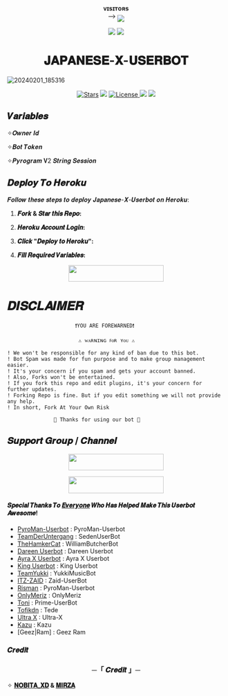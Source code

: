 <p align="center">
    <b>ᴠɪsɪᴛᴏʀs</b><br>
 -->    <img align="middle" src="https://profile-counter.glitch.me/Japanese-X-Userbot/count.svg" />
</p>

<p align="center">
  <img src="https://readme-typing-svg.herokuapp.com?color=F70000&lines=ωσяℓ∂+ℓαяgεsт+αη∂+ғαsтεsт+υsεявσт;ηεvεя+εxιsтε∂+ιη+тнιs+ωσяℓ∂.;+𝐉𝐚𝐩𝐚𝐧𝐞𝐬𝐞+𝐗++𝐔𝐬𝐞𝐫𝐛𝐨𝐭+❤️✨+%E2%9D%A4%EF%B8%8F">
  


  
  <img src="https://user-images.githubusercontent.com/73097560/115834477-dbab4500-a447-11eb-908a-139a6edaec5c.gif">
<h1 align="center">𝐉𝐀𝐏𝐀𝐍𝐄𝐒𝐄-𝐗-𝐔𝐒𝐄𝐑𝐁𝐎𝐓</h1>

![20240201_185316](https://github.com/Japanese-Userbots/Japanese-X-Userbot/assets/156512147/0782c397-c94b-4676-8cf1-89d26257b41a)

<p align="center">
<a href="https://github.com/Team-Japanese/Japanese-X-Userbot/stargazers"><img src="https://img.shields.io/github/stars/Team-Japanese/Japanese-X-Userbot?color=black&logo=github&logoColor=black&style=for-the-badge" alt="Stars" /></a>
<a href="https://github.com/Team-Japanese/Japanese-X-Userbot/network/members"> <img src="https://img.shields.io/github/forks/Team-Japanese/Japanese-X-Userbot?color=black&logo=github&logoColor=black&style=for-the-badge" /></a>
<a href="https://github.com/Team-Japanese/Japanese-X-Userbot/blob/master/LICENSE"> <img src="https://img.shields.io/badge/License-MIT-blueviolet?style=for-the-badge" alt="License" /> </a>
<a href="https://github.com/Team-Japanese/Japanese-X-Chatbot"> <img src="https://img.shields.io/github/repo-size/Team-Japanese/Japanese-X-Userbot?color=white&logo=github&logoColor=blue&style=for-the-badge" /></a>
<a href="https://github.com/aboutnobitaaxd/Team-Japanese/Japanese-X-Userbot/commits/aboutnobitaaxd"> <img src="https://img.shields.io/github/last-commit/Team-Japanese/Japanese-X-Userbot?color=black&logo=github&logoColor=black&style=for-the-badge" /></a>
</p>




## 𝑽𝒂𝒓𝒊𝒂𝒃𝒍𝒆𝒔

✧𝑶𝒘𝒏𝒆𝒓 𝑰𝒅 

✧𝑩𝒐𝒕 𝑻𝒐𝒌𝒆𝒏

✧𝑷𝒚𝒓𝒐𝒈𝒓𝒂𝒎 𝐕2 𝑺𝒕𝒓𝒊𝒏𝒈 𝑺𝒆𝒔𝒔𝒊𝒐𝒏 

## 𝑫𝒆𝒑𝒍𝒐𝒚 𝑻𝒐 𝑯𝒆𝒓𝒐𝒌𝒖

𝑭𝒐𝒍𝒍𝒐𝒘 𝒕𝒉𝒆𝒔𝒆 𝒔𝒕𝒆𝒑𝒔 𝒕𝒐 𝒅𝒆𝒑𝒍𝒐𝒚 𝑱𝒂𝒑𝒂𝒏𝒆𝒔𝒆-𝑿-𝑼𝒔𝒆𝒓𝒃𝒐𝒕 𝒐𝒏 𝑯𝒆𝒓𝒐𝒌𝒖:

1. **𝑭𝒐𝒓𝒌 & 𝑺𝒕𝒂𝒓 𝒕𝒉𝒊𝒔 𝑹𝒆𝒑𝒐:**
    
2. **𝑯𝒆𝒓𝒐𝒌𝒖 𝑨𝒄𝒄𝒐𝒖𝒏𝒕 𝑳𝒐𝒈𝒊𝒏:**
  

3. **𝑪𝒍𝒊𝒄𝒌 "𝑫𝒆𝒑𝒍𝒐𝒚 𝒕𝒐 𝑯𝒆𝒓𝒐𝒌𝒖":**
   

4. **𝑭𝒊𝒍𝒍 𝑹𝒆𝒒𝒖𝒊𝒓𝒆𝒅 𝑽𝒂𝒓𝒊𝒂𝒃𝒍𝒆𝒔:**
  

<p align="center"><a href="http://dashboard.heroku.com/new?template=https://github.com/Japanese-Userbots/Japanese-X-Userbot"> <img src="https://img.shields.io/badge/Deploy%20On%20Heroku-purple?style=for-the-badge&logo=heroku" width="220" height="38.45"/></a></p>




# 𝑫𝑰𝑺𝑪𝑳𝑨𝑰𝑴𝑬𝑹


```console
                      ❗️YOU ARE FOREWARNED❗️

                       ⚠️ ᴡᴀʀɴɪɴɢ ꜰᴏʀ ʏᴏᴜ ⚠️

! We won't be responsible for any kind of ban due to this bot.
! Bot Spam was made for fun purpose and to make group management easier.
! It's your concern if you spam and gets your account banned.
! Also, Forks won't be entertained.
! If you fork this repo and edit plugins, it's your concern for further updates.
! Forking Repo is fine. But if you edit something we will not provide any help.
! In short, Fork At Your Own Risk    

               💖 Thanks for using our bot 💖

```

## 𝑺𝒖𝒑𝒑𝒐𝒓𝒕 𝑮𝒓𝒐𝒖𝒑 / 𝑪𝒉𝒂𝒏𝒏𝒆𝒍

<p align="center"><a href="https://t.me/Japanese_Userbot_Chat"><img src="https://img.shields.io/badge/𝚃𝙴𝙻𝙴𝙶𝚁𝙰𝙼-𝚂𝚄𝙿𝙿𝙾𝚁𝚃-black?&style=for-the-badge&logo=telegram" width="220" height="38.45"></a></p>

<p align="center"><a href="https://t.me/Japanese_Userbot"><img src="https://img.shields.io/badge/𝚃𝙴𝙻𝙴𝙶𝚁𝙰𝙼-𝚄𝙿𝙳𝙰𝚃𝙴𝚂-black?&style=for-the-badge&logo=telegram" width="220" height="38.45"></a></p>





#### 𝑺𝒑𝒆𝒄𝒊𝒂𝒍 𝑻𝒉𝒂𝒏𝒌𝒔 𝑻𝒐 [𝑬𝒗𝒆𝒓𝒚𝒐𝒏𝒆](https://github.com/Japanese-Userbots/Japanese-X-Userbot/graphs/contributors) 𝑾𝒉𝒐 𝑯𝒂𝒔 𝑯𝒆𝒍𝒑𝒆𝒅 𝑴𝒂𝒌𝒆 𝑻𝒉𝒊𝒔 𝑼𝒔𝒆𝒓𝒃𝒐𝒕 𝑨𝒘𝒆𝒔𝒐𝒎𝒆!
-  [PyroMan-Userbot](https://github.com/mrismanaziz/PyroMan-Userbot) : PyroMan-Userbot
-  [TeamDerUntergang](https://github.com/TeamDerUntergang/Telegram-SedenUserBot) : SedenUserBot
-  [TheHamkerCat](https://github.com/TheHamkerCat/WilliamButcherBot) : WilliamButcherBot
-  [Dareen Userbot](https://github.com/mikeel-ye/Dareen-Userbot) : Dareen Userbot
-  [Ayra X Userbot](https://github.com/AyiinXd/Ayiin-Userbot) : Ayra X Userbot
-  [King Userbot](https://github.com/apisuserbot/King-Userbot) : King Userbot
-  [TeamYukki](https://github.com/TeamYukki/YukkiMusicBot) : YukkiMusicBot
-  [ITZ-ZAID](https://github.com/ITZ-ZAID) : Zaid-UserBot
-  [Risman](https://github.com/mrismanaziz) : PyroMan-Userbot
-  [OnlyMeriz](https://github.com/Onlymeriz) : OnlyMeriz
-  [Toni](https://github.com/Toni880) : Prime-UserBot
-  [Tofikdn](https://github.com/tofikdn) : Tede
-  [Ultra X](https://github.com/ULTRA-OP/ULTRA-X) : Ultra-X
-  [Kazu](https://github.com/ionmusic) : Kazu
-  [Geez|Ram] : Geez Ram

### 𝑪𝒓𝒆𝒅𝒊𝒕

<h3 align="center">
    ─「 𝑪𝒓𝒆𝒅𝒊𝒕 」─
</h3>

✧ <b>[𝐍𝐎𝐁𝐈𝐓𝐀_𝐗𝐃](https://github.com/aboutnobitaaxd) & [𝐌𝐈𝐑𝐙𝐀](https://github.com/MirzaElite)
